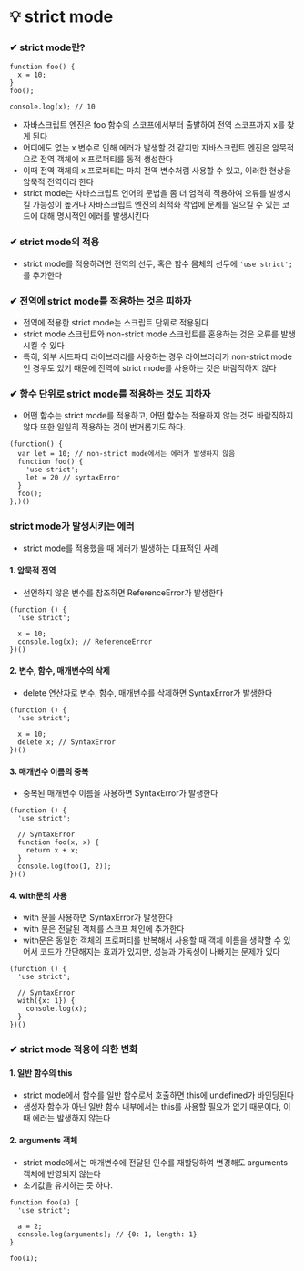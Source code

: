 # 💡 strict mode

### ✔ strict mode란?
```
function foo() {
  x = 10;
}
foo();

console.log(x); // 10
```
- 자바스크립트 엔진은 foo 함수의 스코프에서부터 출발하여 전역 스코프까지 x를 찾게 된다
- 어디에도 없는 x 변수로 인해 에러가 발생할 것 같지만 자바스크립트 엔진은 암묵적으로 전역 객체에 x 프로퍼티를 동적 생성한다
- 이때 전역 객체의 x 프로퍼티는 마치 전역 변수처럼 사용할 수 있고, 이러한 현상을 암묵적 전역이라 한다
- strict mode는 자바스크립트 언어의 문법을 좀 더 엄격히 적용하여 오류를 발생시킬 가능성이 높거나 자바스크립트 엔진의 최적화 작업에 문제를 일으킬 수 있는 코드에 대해 명시적인 에러를 발생시킨다

### ✔ strict mode의 적용
- strict mode를 적용하려면 전역의 선두, 혹은 함수 몸체의 선두에 `'use strict';`를 추가한다

### ✔ 전역에 strict mode를 적용하는 것은 피하자
- 전역에 적용한 strict mode는 스크립트 단위로 적용된다
- strict mode 스크립트와 non-strict mode 스크립트를 혼용하는 것은 오류를 발생시킬 수 있다
- 특히, 외부 서드파티 라이브러리를 사용하는 경우 라이브러리가 non-strict mode인 경우도 있기 때문에 전역에 strict mode를 사용하는 것은 바람직하지 않다

### ✔ 함수 단위로 strict mode를 적용하는 것도 피하자
- 어떤 함수는 strict mode를 적용하고, 어떤 함수는 적용하지 않는 것도 바람직하지 않다 또한 일일히 적용하는 것이 번거롭기도 하다.
```
(function() {
  var let = 10; // non-strict mode에서는 에러가 발생하지 않음
  function foo() {
    'use strict';
    let = 20 // syntaxError
  }
  foo();
};)()
```

### strict mode가 발생시키는 에러
- strict mode를 적용했을 때 에러가 발생하는 대표적인 사례

#### 1. 암묵적 전역
- 선언하지 않은 변수를 참조하면 ReferenceError가 발생한다
```
(function () {
  'use strict';
  
  x = 10;
  console.log(x); // ReferenceError
})()
```

#### 2. 변수, 함수, 매개변수의 삭제
- delete 연산자로 변수, 함수, 매개변수를 삭제하면 SyntaxError가 발생한다
```
(function () {
  'use strict';
  
  x = 10;
  delete x; // SyntaxError
})()
```

#### 3. 매개변수 이름의 중복
- 중복된 매개변수 이름을 사용하면 SyntaxError가 발생한다
```
(function () {
  'use strict';
  
  // SyntaxError
  function foo(x, x) {
    return x + x;
  }
  console.log(foo(1, 2));
})()
```

#### 4. with문의 사용
- with 문을 사용하면 SyntaxError가 발생한다
- with 문은 전달된 객체를 스코프 체인에 추가한다
- with문은 동일한 객체의 프로퍼티를 반복해서 사용할 때 객체 이름을 생략할 수 있어서 코드가 간단해지는 효과가 있지만, 성능과 가독성이 나빠지는 문제가 있다
```
(function () {
  'use strict';
  
  // SyntaxError
  with({x: 1}) {
    console.log(x);
  }
})()
```

### ✔ strict mode 적용에 의한 변화

#### 1. 일반 함수의 this
- strict mode에서 함수를 일반 함수로서 호출하면 this에 undefined가 바인딩된다
- 생성자 함수가 아닌 일반 함수 내부에서는 this를 사용할 필요가 없기 때문이다, 이때 에러는 발생하지 않는다

#### 2. arguments 객체
- strict mode에서는 매개변수에 전달된 인수를 재할당하여 변경해도 arguments 객체에 반영되지 않는다
- 초기값을 유지하는 듯 하다.
```
function foo(a) {
  'use strict';
  
  a = 2;
  console.log(arguments); // {0: 1, length: 1}
}

foo(1);
```